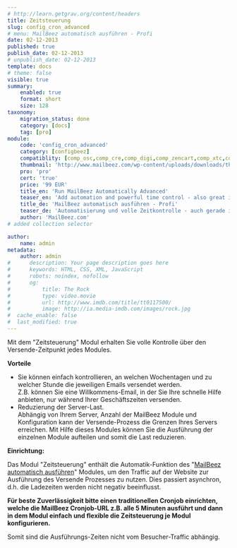 ```yaml
---
# http://learn.getgrav.org/content/headers
title: Zeitsteuerung
slug: config_cron_advanced
# menu: MailBeez automatisch ausführen - Profi
date: 02-12-2013
published: true
publish_date: 02-12-2013
# unpublish_date: 02-12-2013
template: docs
# theme: false
visible: true
summary:
    enabled: true
    format: short
    size: 128
taxonomy:
    migration_status: done
    category: [docs]
    tag: [pro]
module:
    code: 'config_cron_advanced'
    category: [configbeez]
    compatiblity: [comp_osc,comp_cre,comp_digi,comp_zencart,comp_xtc,comp_xtcm2,comp_gambio]
    thumbnail: 'http://www.mailbeez.com/wp-content/uploads/downloads/thumbnails/2013/12/icon_cron_64.png'
    pro: 'pro'
    cert: 'true'
    price: '99 EUR'
    title_en: 'Run MailBeez Automatically Advanced'
    teaser_en: 'Add automation and powerful time control - also great in combination with traditional cronjobs'
    title_de: 'MailBeez automatisch ausführen - Profi'
    teaser_de: 'Automatisierung und volle Zeitkontrolle - auch gerade in Kombination mit traditionellen Cronjobs'
    author: 'MailBeez.com'
# added collection selector

author:
    name: admin
metadata:
    author: admin
#      description: Your page description goes here
#      keywords: HTML, CSS, XML, JavaScript
#      robots: noindex, nofollow
#      og:
#          title: The Rock
#          type: video.movie
#          url: http://www.imdb.com/title/tt0117500/
#          image: http://ia.media-imdb.com/images/rock.jpg
#  cache_enable: false
#  last_modified: true
---
```


Mit dem "Zeitsteuerung" Modul erhalten Sie volle Kontrolle über den Versende-Zeitpunkt jedes Modules.

**Vorteile**

- Sie können einfach kontrollieren, an welchen Wochentagen und zu welcher Stunde die jeweiligen Emails versendet werden.  
Z.B. können Sie eine Willkommens-Email, in der Sie Ihre schnelle Hilfe anbieten, nur während Ihrer Geschäftszeiten versenden.
- Reduzierung der Server-Last.  
Abhängig von Ihrem Server, Anzahl der MailBeez Module und Konfiguration kann der Versende-Prozess die Grenzen Ihres Servers erreichen. Mit Hilfe dieses Modules können Sie die Ausführung der einzelnen Module aufteilen und somit die Last reduzieren.



**Einrichtung:**

Das Modul "Zeitsteuerung" enthält die Automatik-Funktion des "[MailBeez automatisch ausführen](/dokumentation/configbeez/config_cron_simple)" Modules, um den Traffic auf der Website zur Ausführung des Versende Prozesses zu nutzen. Dies passiert asynchron, d.h. die Ladezeiten werden nicht negativ beeinflusst.

**Für beste Zuverlässigkeit bitte einen traditionellen Cronjob einrichten, welche die MailBeez Cronjob-URL z.B. alle 5 Minuten ausführt und dann in dem Modul einfach und flexible die Zeitsteuerung je Modul konfigurieren.**
 
Somit sind die Ausführungs-Zeiten nicht vom Besucher-Traffic abhängig.
